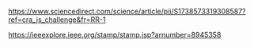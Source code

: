https://www.sciencedirect.com/science/article/pii/S1738573319308587?ref=cra_js_challenge&fr=RR-1

https://ieeexplore.ieee.org/stamp/stamp.jsp?arnumber=8945358


